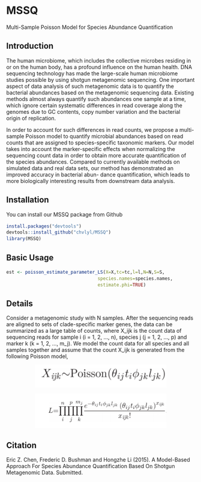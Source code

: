 # MSSQ
Multi-Sample Poisson Model for Species Abundance Quantification

## Introduction
The human microbiome, which includes the collective microbes residing in or on the human body, has a profound influence on the human health. DNA sequencing technology has made the large-scale human microbiome studies possible by using shotgun metagenomic sequencing. One important aspect of data analysis of such metagenomic data is to quantify the bacterial abundances based on the metagenomic sequencing data. Existing methods almost always quantify such abundances one sample at a time, which ignore certain systematic differences in read coverage along the genomes due to GC contents, copy number variation and the bacterial origin of replication. 

In order to account for such differences in read counts, we propose a multi-sample Poisson model to quantify microbial abundances based on read counts that are assigned to species-specific taxonomic markers. Our model takes into account the marker-specific effects when normalizing the sequencing count data in order to obtain more accurate quantification of the species abundances. Compared to currently available methods on simulated data and real data sets, our method has demonstrated an improved accuracy in bacterial abun- dance quantification, which leads to more biologically interesting results from downstream data analysis.


## Installation
You can install our MSSQ package from Github
```r
install.packages("devtools")
devtools::install_github("chvlyl/MSSQ")
library(MSSQ)
```

## Basic Usage
```r
est <- poisson_estimate_parameter_LS(X=X,tc=tc,l=l,N=N,S=S,
                                  species.names=species.names,
                                  estimate.phi=TRUE)
```

## Details
Consider a metagenomic study with N samples. After the sequencing reads are aligned to
sets of clade-specific marker genes, the data can be summarized as a large table of counts, where X_ijk is the count data of sequencing reads for sample i (i = 1, 2, …, n), species j (j = 1, 2, …, p) and marker k (k = 1, 2, …, m_j). We model the count data for all species and all samples together and assume that the count X_ijk is generated from the following Poisson model,

<p align="center">
  <img src="images/eqn1.png" width="350"/>
</p>

<p align="center">
  <img src="images/eqn2.png" width="350"/>
</p>




## Citation
Eric Z. Chen, Frederic D. Bushman and Hongzhe Li (2015). A Model-Based Approach For Species Abundance Quantification Based On Shotgun Metagenomic Data. Submitted.
